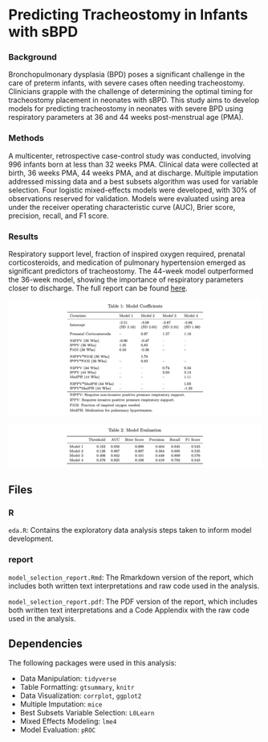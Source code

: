 # Predicting Tracheostomy in Infants with sBPD


### Background
Bronchopulmonary dysplasia (BPD) poses a significant challenge in the care of preterm infants, with severe cases often needing tracheostomy. Clinicians grapple with the challenge of determining the optimal timing for tracheostomy placement in neonates with sBPD. This study aims to develop models for predicting tracheostomy in neonates with severe BPD using respiratory parameters at 36 and 44 weeks post-menstrual age (PMA).

### Methods
A multicenter, retrospective case-control study was conducted, involving 996 infants born at less than 32 weeks PMA. Clinical data were collected at birth, 36 weeks PMA, 44 weeks PMA, and at discharge. Multiple imputation addressed missing data and a best subsets algorithm was used for variable selection. Four logistic mixed-effects models were developed, with 30% of observations reserved for validation. Models were evaluated using area under the receiver operating characteristic curve (AUC), Brier score, precision, recall, and F1 score.

### Results
Respiratory support level, fraction of inspired oxygen required, prenatal corticosteroids, and medication of pulmonary hypertension emerged as significant predictors of tracheostomy. The 44-week model outperformed the 36-week model, showing the importance of respiratory parameters closer to discharge. The full report can be found [here](report/model_selection_report.pdf). 

![](images/coefficients.png)

![](images/evaluation.png)



## Files

### R

`eda.R`: Contains the exploratory data analysis steps taken to inform model development. 


### report

`model_selection_report.Rmd`:
The Rmarkdown version of the  report, which includes both written text interpretations and raw code used in the analysis. 

`model_selection_report.pdf`:
The PDF version of the report, which includes both written text interpretations and a Code Applendix with the raw code used in the analysis. 

## Dependencies

The following packages were used in this analysis: 

 - Data Manipulation: `tidyverse` 
 - Table Formatting: `gtsummary`, `knitr`
 - Data Visualization: `corrplot`, `ggplot2`
 - Multiple Imputation: `mice`
 - Best Subsets Variable Selection: `L0Learn`
 - Mixed Effects Modeling: `lme4`
 - Model Evaluation: `pROC`
